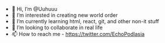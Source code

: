 - 👋 Hi, I’m @Uuhuuu
- 👀 I’m interested in creating new world order
- 🌱 I’m currently learning html, react, git, and other non-it stuff
- 💞️ I’m looking to collaborate in real life
- 📫 How to reach me - https://twitter.com/EchoPodlasia

<!---
Uuhuuu/Uuhuuu is a ✨ special ✨ repository because its `README.md` (this file) appears on your GitHub profile.
You can click the Preview link to take a look at your changes.
--->
